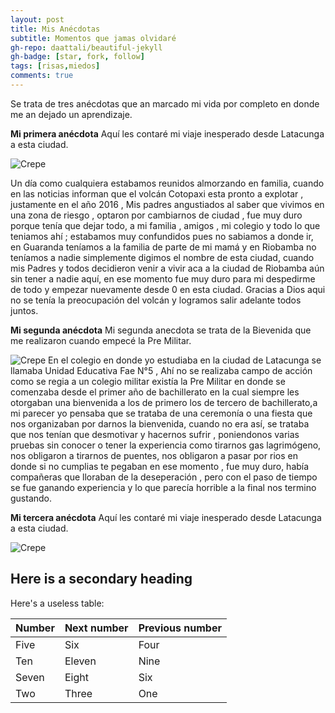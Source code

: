 ```yaml
---
layout: post
title: Mis Anécdotas
subtitle: Momentos que jamas olvidaré
gh-repo: daattali/beautiful-jekyll
gh-badge: [star, fork, follow]
tags: [risas,miedos]
comments: true
---
```


Se trata de tres anécdotas que an marcado mi vida por completo en donde me an dejado un aprendizaje.


**Mi primera anécdota**
Aquí les contaré mi viaje inesperado desde Latacunga a esta ciudad.

![Crepe](https://www.riobamba.co/wp-content/uploads/2020/03/riobamba.jpg)

Un día como cualquiera estabamos reunidos almorzando en familia, cuando en las noticias informan que el volcán Cotopaxi esta pronto a explotar , justamente en el año 2016 , Mis padres angustiados al saber que vivimos en una zona de riesgo , optaron por cambiarnos de ciudad , fue muy duro porque tenía que dejar todo, a mi familia , amigos , mi colegio y todo lo que teniamos ahí ; estabamos muy confundidos pues no sabiamos a donde ir, en Guaranda teníamos a la familia de parte de mi mamá y en Riobamba no teníamos a nadie simplemente digimos el nombre de esta ciudad, cuando mis Padres y todos decidieron venir a vivir aca a la ciudad de Riobamba aún sin tener a nadie aquí, en ese momento fue muy duro para mi despedirme de todo y empezar nuevamente desde 0 en esta ciudad. Gracias a Dios aqui no se tenía la preocupación del volcán y logramos salir adelante todos juntos.


**Mi segunda anécdota**
Mi segunda anecdota se trata de la Bievenida que me realizaron cuando empecé la Pre Militar.

![Crepe](https://pbs.twimg.com/media/CydSpWlWIAALH-p.jpg)
En el colegio en donde yo estudiaba en la ciudad de Latacunga se llamaba Unidad Educativa Fae N°5 , Ahí no se realizaba campo de acción como se regia a un colegio militar  existía la Pre Militar en donde se comenzaba desde el primer año de bachillerato en la cual siempre les otorgaban una bienvenida a los de primero los de tercero de bachillerato,a mi parecer yo pensaba que se trataba de una ceremonía o una fiesta que nos organizaban por darnos la bienvenida, cuando no era así, se trataba que nos tenían que desmotivar y hacernos sufrir , poniendonos varias pruebas sin conocer o tener la experiencia como tirarnos gas lagrimógeno, nos obligaron a tirarnos de puentes, nos obligaron a pasar por rios en donde si no cumplias te pegaban en ese momento , fue muy duro, había compañeras que lloraban de la deseperación , pero con el paso de tiempo se fue ganando experiencia y lo que parecía horrible a la final nos termino gustando.


**Mi tercera anécdota**
Aquí les contaré mi viaje inesperado desde Latacunga a esta ciudad.

![Crepe](https://www.riobamba.co/wp-content/uploads/2020/03/riobamba.jpg)


## Here is a secondary heading

Here's a useless table:

| Number | Next number | Previous number |
| :------ |:--- | :--- |
| Five | Six | Four |
| Ten | Eleven | Nine |
| Seven | Eight | Six |
| Two | Three | One |

